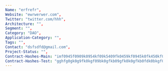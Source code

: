 ```yaml
--- 
Name: "erfrefr", 
Website: "ewrwerwer.com", 
Twitter: "twitter.com/hhh", 
Architecture: "",
Segment: "",
Category: "DAO",
Application-Category: "",
Tags: "",
Contact: "dsfsdfd@gmail.com",
Project-Status: "",
Contract-Hashes-Main: "imf0945f0909k0954kf09k5409fk0459kf0945k0fk450kf0945kf09k450fk545",
Contract-Hashes-Test: "gghfg0gk0g9fk0kgf09bk0gfkb09gfk0k0gfkb0fdk0bkgf09b0fd90k0k0k09k0",
--- 
```

<!--lang:en--> 

<!--lang:es--] 

<!--lang:de--] 

<!--lang:fr--] 

<!--lang:pl--] 

<!--lang:uk--] 

[!--lang:*--> 